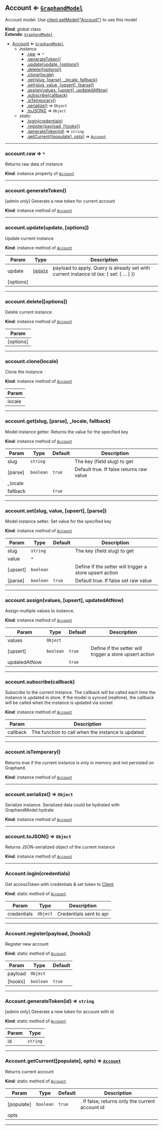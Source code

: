<a name="Account"></a>

## Account ⇐ [<code>GraphandModel</code>](#GraphandModel)
Account model. Use [client.getModel("Account")](#Client+getModel) to use this model

**Kind**: global class  
**Extends**: [<code>GraphandModel</code>](#GraphandModel)  

* [Account](#Account) ⇐ [<code>GraphandModel</code>](#GraphandModel)
    * _instance_
        * [.raw](#GraphandModel+raw) ⇒ <code>\*</code>
        * [.generateToken()](#Account+generateToken)
        * [.update(update, [options])](#GraphandModel+update)
        * [.delete([options])](#GraphandModel+delete)
        * [.clone(locale)](#GraphandModel+clone)
        * [.get(slug, [parse], _locale, fallback)](#GraphandModel+get)
        * [.set(slug, value, [upsert], [parse])](#GraphandModel+set)
        * [.assign(values, [upsert], updatedAtNow)](#GraphandModel+assign)
        * [.subscribe(callback)](#GraphandModel+subscribe)
        * [.isTemporary()](#GraphandModel+isTemporary)
        * [.serialize()](#GraphandModel+serialize) ⇒ <code>Object</code>
        * [.toJSON()](#GraphandModel+toJSON) ⇒ <code>Object</code>
    * _static_
        * [.login(credentials)](#Account.login)
        * [.register(payload, [hooks])](#Account.register)
        * [.generateToken(id)](#Account.generateToken) ⇒ <code>string</code>
        * [.getCurrent([populate], opts)](#Account.getCurrent) ⇒ [<code>Account</code>](#Account)


* * *

<a name="GraphandModel+raw"></a>

### account.raw ⇒ <code>\*</code>
Returns raw data of instance

**Kind**: instance property of [<code>Account</code>](#Account)  

* * *

<a name="Account+generateToken"></a>

### account.generateToken()
[admin only] Generate a new token for current account

**Kind**: instance method of [<code>Account</code>](#Account)  

* * *

<a name="GraphandModel+update"></a>

### account.update(update, [options])
Update current instance

**Kind**: instance method of [<code>Account</code>](#Account)  

| Param | Type | Description |
| --- | --- | --- |
| update | [<code>Update</code>](#Update) | payload to apply. Query is already set with current instance id (ex: { set: { ... } }) |
| [options] |  |  |


* * *

<a name="GraphandModel+delete"></a>

### account.delete([options])
Delete current instance

**Kind**: instance method of [<code>Account</code>](#Account)  

| Param |
| --- |
| [options] | 


* * *

<a name="GraphandModel+clone"></a>

### account.clone(locale)
Clone the instance

**Kind**: instance method of [<code>Account</code>](#Account)  

| Param |
| --- |
| locale | 


* * *

<a name="GraphandModel+get"></a>

### account.get(slug, [parse], _locale, fallback)
Model instance getter. Returns the value for the specified key

**Kind**: instance method of [<code>Account</code>](#Account)  

| Param | Type | Default | Description |
| --- | --- | --- | --- |
| slug | <code>string</code> |  | The key (field slug) to get |
| [parse] | <code>boolean</code> | <code>true</code> | Default true. If false returns raw value |
| _locale |  |  |  |
| fallback |  | <code>true</code> |  |


* * *

<a name="GraphandModel+set"></a>

### account.set(slug, value, [upsert], [parse])
Model instance setter. Set value for the specified key

**Kind**: instance method of [<code>Account</code>](#Account)  

| Param | Type | Default | Description |
| --- | --- | --- | --- |
| slug | <code>string</code> |  | The key (field slug) to get |
| value | <code>\*</code> |  |  |
| [upsert] | <code>boolean</code> |  | Define if the setter will trigger a store upsert action |
| [parse] | <code>boolean</code> | <code>true</code> | Default true. If false set raw value |


* * *

<a name="GraphandModel+assign"></a>

### account.assign(values, [upsert], updatedAtNow)
Assign multiple values to instance.

**Kind**: instance method of [<code>Account</code>](#Account)  

| Param | Type | Default | Description |
| --- | --- | --- | --- |
| values | <code>Object</code> |  |  |
| [upsert] | <code>boolean</code> | <code>true</code> | Define if the setter will trigger a store upsert action |
| updatedAtNow |  | <code>true</code> |  |


* * *

<a name="GraphandModel+subscribe"></a>

### account.subscribe(callback)
Subscribe to the current instance. The callback will be called each time the instance is updated in store.
If the model is synced (realtime), the callback will be called when the instance is updated via socket

**Kind**: instance method of [<code>Account</code>](#Account)  

| Param | Description |
| --- | --- |
| callback | The function to call when the instance is updated |


* * *

<a name="GraphandModel+isTemporary"></a>

### account.isTemporary()
Returns true if the current instance is only in memory and not persisted on Graphand.

**Kind**: instance method of [<code>Account</code>](#Account)  

* * *

<a name="GraphandModel+serialize"></a>

### account.serialize() ⇒ <code>Object</code>
Serialize instance. Serialized data could be hydrated with GraphandModel.hydrate

**Kind**: instance method of [<code>Account</code>](#Account)  

* * *

<a name="GraphandModel+toJSON"></a>

### account.toJSON() ⇒ <code>Object</code>
Returns JSON-serialized object of the current instance

**Kind**: instance method of [<code>Account</code>](#Account)  

* * *

<a name="Account.login"></a>

### Account.login(credentials)
Get accessToken with credentials & set token to [Client](#Client)

**Kind**: static method of [<code>Account</code>](#Account)  

| Param | Type | Description |
| --- | --- | --- |
| credentials | <code>Object</code> | Credentials sent to api |


* * *

<a name="Account.register"></a>

### Account.register(payload, [hooks])
Register new account

**Kind**: static method of [<code>Account</code>](#Account)  

| Param | Type | Default |
| --- | --- | --- |
| payload | <code>Object</code> |  | 
| [hooks] | <code>boolean</code> | <code>true</code> | 


* * *

<a name="Account.generateToken"></a>

### Account.generateToken(id) ⇒ <code>string</code>
[admin only] Generate a new token for account with id

**Kind**: static method of [<code>Account</code>](#Account)  

| Param | Type |
| --- | --- |
| id | <code>string</code> | 


* * *

<a name="Account.getCurrent"></a>

### Account.getCurrent([populate], opts) ⇒ [<code>Account</code>](#Account)
Returns current account

**Kind**: static method of [<code>Account</code>](#Account)  

| Param | Type | Default | Description |
| --- | --- | --- | --- |
| [populate] | <code>boolean</code> | <code>true</code> | . If false, returns only the current account id |
| opts |  |  |  |


* * *

